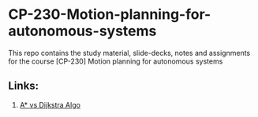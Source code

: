 # CP-230-Motion-planning-for-autonomous-systems
This repo contains the study material, slide-decks, notes and assignments for the course [CP-230] Motion planning for autonomous systems 

## Links:

1. [A* vs Dijkstra Algo](https://cse442-17f.github.io/A-Star-Search-and-Dijkstras-Algorithm/)
